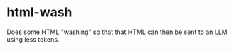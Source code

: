 # html-wash
Does some HTML "washing" so that that HTML can then be sent to an LLM using less tokens.
